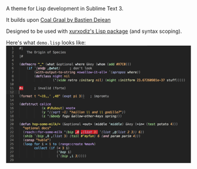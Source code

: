 A theme for Lisp development in Sublime Text 3.

It builds upon [Coal Graal by Bastien Dejean](https://github.com/baskerville/Coal-Graal.tmTheme)

Designed to be used with [xurxodiz's Lisp package](http://github.com/xurxodiz/Lisp) (and syntax scoping).

Here's what `demo.lisp` looks like:
![Sample](sample.png)
